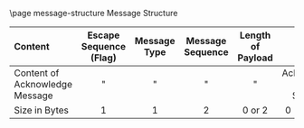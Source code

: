 \page message-structure Message Structure

| Content       | Escape Sequence (Flag) | Message Type | Message Sequence| Length of Payload | Payload | CRC | Escape Sequence (Flag) | End Marker
| :------------- | :----------: | :-----------: | :-----------: | :-----------: | :-----------: | :-----------: | :-----------: | :-----------:
| Content of Acknowledge Message     | \" | \" | \" | \"  | Acknowledged Message Sequence | \"  | \" | \"
| Size in Bytes | 1 | 1 | 2 | 0 or 2 | 0 - (2^16-1) | 4 | 1 | 1
